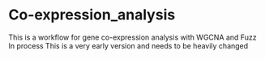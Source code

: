# Co-expression_analysis
This is a workflow for gene co-expression analysis with WGCNA and Fuzz
In process
This is a very early version and needs to be heavily changed
